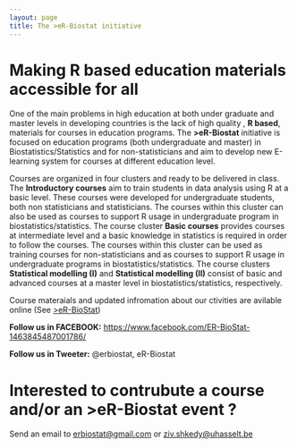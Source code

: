 ```yaml
---
layout: page
title: The >eR-Biostat initiative
---
```


# Making R based education materials accessible for all

One of the main problems in high education at both under graduate and master levels in developing countries is the lack of high quality , **R based**,  materials for courses in education programs.  The **>eR-Biostat**  initiative is focused on education programs (both undergraduate and master) in Biostatistics/Statistics and for non-statisticians and aim to develop new E-learning system for courses at different education level.


Courses are organized in four clusters and ready to be delivered in class. The **Introductory courses** aim to train students in data analysis using R at a basic level. These courses were developed for undergraduate students, both non statisticians and statisticians. The courses within this cluster can also be used as courses to support R usage in undergraduate program in biostatistics/statistics. The course cluster **Basic courses** provides courses at intermediate level and a basic knowledge in statistics is required in order to follow the courses. The courses within this cluster can be used as training courses for non-statisticians and as courses to support R usage in undergraduate programs in biostatistics/statistics. The course clusters **Statistical modelling (I)** and **Statistical modelling (II)** consist of basic and advanced courses at a master level in biostatistics/statistics, respectively.


Course materaials and updated infromation about our ctivities are avilable online (See [>eR-BioStat](https://er-biostat.github.io/Courses/))


**Follow us in FACEBOOK:** https://www.facebook.com/ER-BioStat-1463845487001786/

**Follow us in Tweeter:** @erbiostat, eR-Biostat

# Interested to contrubute a course and/or an >eR-Biostat event ?   

 Send an email to 	erbiostat@gmail.com or ziv.shkedy@uhasselt.be
